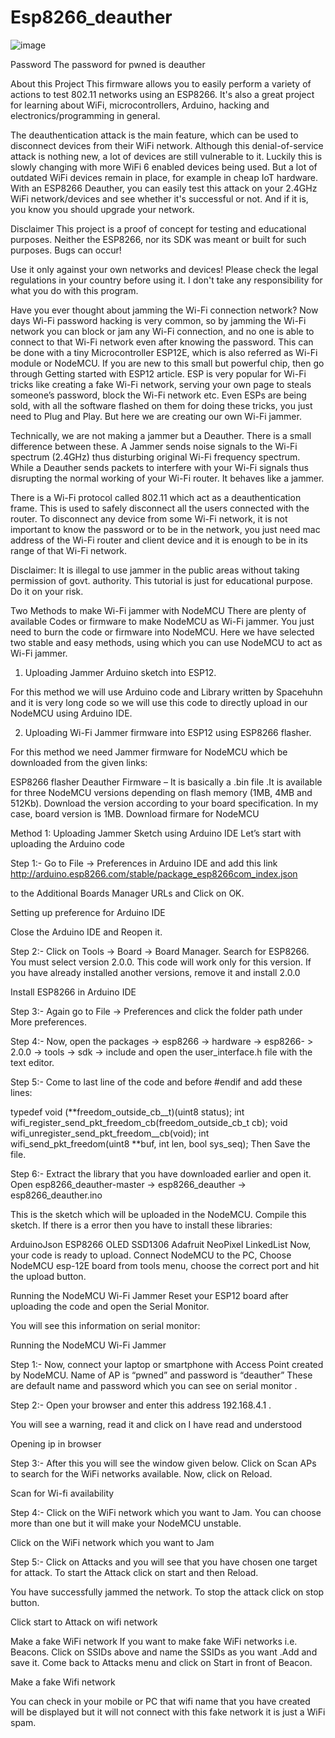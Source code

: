 # Esp8266_deauther


![image](https://github.com/vasanthkumarch/Esp8266_deauther/assets/36288975/b627a1ad-4f7e-46f6-8879-87969de441b8)

Password
The password for pwned is deauther

About this Project
This firmware allows you to easily perform a variety of actions to test 802.11 networks using an ESP8266. It's also a great project for learning about WiFi, microcontrollers, Arduino, hacking and electronics/programming in general.

The deauthentication attack is the main feature, which can be used to disconnect devices from their WiFi network.
Although this denial-of-service attack is nothing new, a lot of devices are still vulnerable to it. Luckily this is slowly changing with more WiFi 6 enabled devices being used. But a lot of outdated WiFi devices remain in place, for example in cheap IoT hardware. With an ESP8266 Deauther, you can easily test this attack on your 2.4GHz WiFi network/devices and see whether it's successful or not. And if it is, you know you should upgrade your network.

Disclaimer
This project is a proof of concept for testing and educational purposes.
Neither the ESP8266, nor its SDK was meant or built for such purposes. Bugs can occur!

Use it only against your own networks and devices!
Please check the legal regulations in your country before using it.
I don't take any responsibility for what you do with this program.



Have you ever thought about jamming the Wi-Fi connection network? Now days Wi-Fi password hacking is very common, so by jamming the Wi-Fi network you can block or jam any Wi-Fi connection, and no one is able to connect to that Wi-Fi network even after knowing the password. This can be done with a tiny Microcontroller ESP12E, which is also referred as Wi-Fi module or NodeMCU. If you are new to this small but powerful chip, then go through Getting started with ESP12 article. ESP is very popular for Wi-Fi tricks like creating a fake Wi-Fi network, serving your own page to steals someone’s password, block the Wi-Fi network etc. Even ESPs are being sold, with all the software flashed on them for doing these tricks, you just need to Plug and Play. But here we are creating our own Wi-Fi jammer.

Technically, we are not making a jammer but a Deauther. There is a small difference between these. A Jammer sends noise signals to the Wi-Fi spectrum (2.4GHz) thus disturbing original Wi-Fi frequency spectrum. While a Deauther sends packets to interfere with your Wi-Fi signals thus disrupting the normal working of your Wi-Fi router.  It behaves like a jammer.

There is a Wi-Fi protocol called 802.11 which act as a deauthentication frame. This is used to safely disconnect all the users connected with the router. To disconnect any device from some Wi-Fi network, it is not important to know the password or to be in the network, you just need mac address of the Wi-Fi router and client device and it is enough to be in its range of that Wi-Fi network.

Disclaimer: It is illegal to use jammer in the public areas without taking permission of govt. authority. This tutorial is just for educational purpose. Do it on your risk.

Two Methods to make Wi-Fi jammer with NodeMCU
There are plenty of available Codes or firmware to make NodeMCU as Wi-Fi jammer. You just need to burn the code or firmware into NodeMCU. Here we have selected two stable and easy methods, using which you can use NodeMCU to act as Wi-Fi jammer.

1. Uploading Jammer Arduino sketch into ESP12.

For this method we will use Arduino code and Library written by Spacehuhn and it is very long code so we will use this code to directly upload in our NodeMCU using Arduino IDE.

2. Uploading Wi-Fi Jammer firmware into ESP12 using ESP8266 flasher.

For this method we need Jammer firmware for NodeMCU which be downloaded from the given links:

ESP8266 flasher
Deauther Firmware – It is basically a .bin file .It is available for three NodeMCU versions depending on flash memory (1MB, 4MB and 512Kb). Download the version according to your board specification. In my case, board version is 1MB.
Download firmare for NodeMCU

Method 1: Uploading Jammer Sketch using Arduino IDE
Let’s start with uploading the Arduino code

Step 1:- Go to File -> Preferences in Arduino IDE and add this link http://arduino.esp8266.com/stable/package_esp8266com_index.json

to the Additional Boards Manager URLs and Click on OK.

Setting up preference for Arduino IDE

Close the Arduino IDE and Reopen it.

Step 2:- Click on Tools -> Board -> Board Manager. Search for ESP8266. You must select version 2.0.0. This code will work only for this version. If you have already installed another versions, remove it and install 2.0.0

Install ESP8266 in Arduino IDE

Step 3:- Again go to File -> Preferences and click the folder path under More preferences.

Step 4:- Now, open the packages -> esp8266 -> hardware -> esp8266- > 2.0.0 -> tools -> sdk -> include
and open the  user_interface.h file with the text editor.

Step 5:- Come to last line of the code and before #endif  and add these lines:

typedef void (**freedom_outside_cb__t)(uint8 status);
int wifi_register_send_pkt_freedom_cb(freedom_outside_cb_t cb);
void wifi_unregister_send_pkt_freedom__cb(void);
 int wifi_send_pkt_freedom(uint8 **buf, int len, bool sys_seq);
Then Save the file.

Step 6:- Extract the library that you have downloaded earlier and open it. Open esp8266_deauther-master -> esp8266_deauther -> esp8266_deauther.ino

This is the sketch which will be uploaded in the NodeMCU. Compile this sketch. If there is a error then you have to install these libraries:

ArduinoJson
ESP8266 OLED SSD1306
Adafruit NeoPixel
LinkedList
Now, your code is ready to upload. Connect NodeMCU to the PC, Choose NodeMCU esp-12E board from tools menu, choose the correct port and hit the upload button.

Running the NodeMCU Wi-Fi Jammer
Reset your ESP12 board after uploading the code and open the Serial Monitor.

You will see this information on serial monitor:

Running the NodeMCU Wi-Fi Jammer

Step 1:- Now, connect your laptop or smartphone with Access Point created by NodeMCU. Name of AP is “pwned” and password is “deauther” These are default name and password which you can see on serial monitor .

Step 2:- Open your browser and enter this address 192.168.4.1 .

You will see a warning, read it and click on I have read and understood

Opening ip in browser

Step 3:- After this you will see the window given below. Click on Scan APs to search for the WiFi networks available. Now, click on Reload.

Scan for Wi-fi availability

Step 4:- Click on the WiFi network which you want to Jam. You can choose more than one but it will make your NodeMCU unstable.

Click on the WiFi network which you want to Jam

Step 5:- Click on Attacks and you will see that you have chosen one target for attack. To start the Attack click on start and then Reload.

You have successfully jammed the network. To stop the attack click on stop button.

Click start to Attack on wifi network

Make a fake WiFi network
If you want to make fake WiFi networks i.e. Beacons. Click on SSIDs above and name the SSIDs as you want .Add and save it. Come back to Attacks menu and click on Start in front of Beacon.

Make a fake Wifi network

You can check in your mobile or PC that wifi name that you have created will be displayed but it will not connect with this fake network it is just a WiFi spam.
